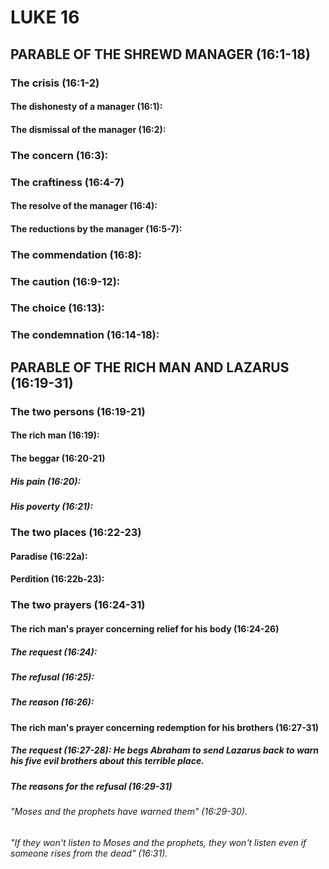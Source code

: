 ---
---
# LUKE 16
## PARABLE OF THE SHREWD MANAGER (16:1-18) 
###  The crisis (16:1-2) 
####  The dishonesty of a manager (16:1): 
####  The dismissal of the manager (16:2): 
###  The concern (16:3): 
###  The craftiness (16:4-7) 
####  The resolve of the manager (16:4): 
####  The reductions by the manager (16:5-7): 
###  The commendation (16:8): 
###  The caution (16:9-12): 
###  The choice (16:13): 
###  The condemnation (16:14-18): 
## PARABLE OF THE RICH MAN AND LAZARUS (16:19-31) 
###  The two persons (16:19-21) 
####  The rich man (16:19): 
####  The beggar (16:20-21) 
#####  His pain (16:20): 
#####  His poverty (16:21): 
###  The two places (16:22-23) 
####  Paradise (16:22a): 
####  Perdition (16:22b-23): 
###  The two prayers (16:24-31) 
####  The rich man\'s prayer concerning relief for his body (16:24-26) 
#####  The request (16:24): 
#####  The refusal (16:25): 
#####  The reason (16:26): 
####  The rich man\'s prayer concerning redemption for his brothers (16:27-31) 
#####  The request (16:27-28): He begs Abraham to send Lazarus back to warn his five evil brothers about this terrible place. 
#####  The reasons for the refusal (16:29-31) 
######  \"Moses and the prophets have warned them\" (16:29-30). 
######  \"If they won\'t listen to Moses and the prophets, they won\'t listen even if someone rises from the dead\" (16:31). 
